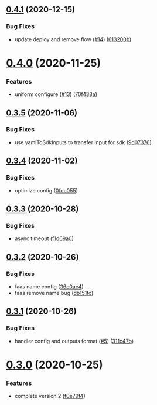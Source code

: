 ## [0.4.1](https://github.com/serverless-components/tencent-websocket/compare/v0.4.0...v0.4.1) (2020-12-15)


### Bug Fixes

* update deploy and remove flow ([#14](https://github.com/serverless-components/tencent-websocket/issues/14)) ([613200b](https://github.com/serverless-components/tencent-websocket/commit/613200be6fff00b90c87f2d97d1452e5f8b5582a))

# [0.4.0](https://github.com/serverless-components/tencent-websocket/compare/v0.3.5...v0.4.0) (2020-11-25)


### Features

* uniform configure ([#13](https://github.com/serverless-components/tencent-websocket/issues/13)) ([70f438a](https://github.com/serverless-components/tencent-websocket/commit/70f438ac54f104baf68930b38f3ac44ca21db6b9))

## [0.3.5](https://github.com/serverless-components/tencent-websocket/compare/v0.3.4...v0.3.5) (2020-11-06)


### Bug Fixes

* use yamlToSdkInputs to transfer input for sdk ([9d07376](https://github.com/serverless-components/tencent-websocket/commit/9d073761c06bb882bcaf01c7a8cd8782d6f6d1ea))

## [0.3.4](https://github.com/serverless-components/tencent-websocket/compare/v0.3.3...v0.3.4) (2020-11-02)


### Bug Fixes

* optimize config ([0fdc055](https://github.com/serverless-components/tencent-websocket/commit/0fdc05559ec6cc38ddbbf76183e24c8ef82b9034))

## [0.3.3](https://github.com/serverless-components/tencent-websocket/compare/v0.3.2...v0.3.3) (2020-10-28)


### Bug Fixes

* async timeout ([f1d69a0](https://github.com/serverless-components/tencent-websocket/commit/f1d69a00578630ed3f7979a9933d8f3363d49523))

## [0.3.2](https://github.com/serverless-components/tencent-websocket/compare/v0.3.1...v0.3.2) (2020-10-26)


### Bug Fixes

* faas name config ([36c0ac4](https://github.com/serverless-components/tencent-websocket/commit/36c0ac48ab363d193b080a01faeb4c66c7323194))
* faas remove name bug ([db151fc](https://github.com/serverless-components/tencent-websocket/commit/db151fc19c5535e39ce7ce3f058f7fba05330c17))

## [0.3.1](https://github.com/serverless-components/tencent-websocket/compare/v0.3.0...v0.3.1) (2020-10-26)


### Bug Fixes

* handler config and outputs format ([#5](https://github.com/serverless-components/tencent-websocket/issues/5)) ([311c47b](https://github.com/serverless-components/tencent-websocket/commit/311c47b84d5dfce7d90d8c46c07e9c66b8706917))

# [0.3.0](https://github.com/serverless-components/tencent-websocket/compare/v0.2.3...v0.3.0) (2020-10-25)


### Features

* complete version 2 ([f0e79f4](https://github.com/serverless-components/tencent-websocket/commit/f0e79f43ec9017cc2e8958c959973e01b49f48ab))
